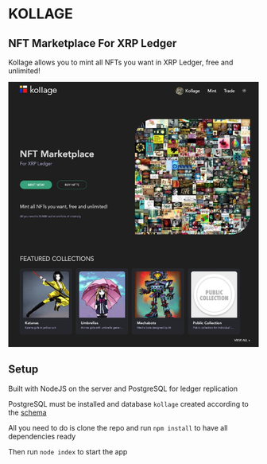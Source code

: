 # KOLLAGE

## NFT Marketplace For XRP Ledger

Kollage allows you to mint all NFTs you want in XRP Ledger, free and unlimited!

![kollage](kollage.jpg)

## Setup

Built with NodeJS on the server and PostgreSQL for ledger replication

PostgreSQL must be installed and database `kollage` created according to the [schema](src/schema.sql)

All you need to do is clone the repo and run `npm install` to have all dependencies ready

Then run `node index` to start the app

